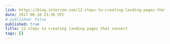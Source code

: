 ```yaml
---
link: https://blog.intercom.com/12-steps-to-creating-landing-pages-that-convert/
date: 2017-06-10 23:36 UTC
# published: false
published: true
title: 12 steps to creating landing pages that convert
tags: []
---
```



